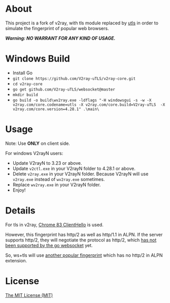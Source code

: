 # About

This project is a fork of v2ray, with tls module replaced by [utls](https://github.com/refraction-networking/utls) in order to simulate the fingerprint of popular web browsers.

***Warning: NO WARRANT FOR ANY KIND OF USAGE.***

# Windows Build

- Install Go
- ```git clone https://github.com/V2ray-uTLS/v2ray-core.git```
- ```cd v2ray-core```
- ```go get github.com/V2ray-uTLS/websocket@master```
- ```mkdir build```
- ```go build -o build\wv2ray.exe -ldflags "-H windowsgui -s -w -X v2ray.com/core.codename=utls -X v2ray.com/core.build=V2ray-uTLS  -X v2ray.com/core.version=4.28.1" .\main\```

# Usage

Note: Use **ONLY** on client side.

For windows V2rayN users:
- Update V2rayN to 3.23 or above.
- Update ```v2ctl.exe``` in your V2rayN folder to 4.28.1 or above.
- Delete ```v2ray.exe``` in your V2rayN folder. Because V2rayN will use ```v2ray.exe``` instead of ```wv2ray.exe``` sometimes.
- Replace ```wv2ray.exe``` in your V2rayN folder.
- Enjoy!

# Details

For tls in v2ray, [Chrome 83 ClientHello](https://tlsfingerprint.io/id/9c673fd64a32c8dc) is used.

However, this fingerprint has http/2 as well as http/1.1 in ALPN. If the server supports http/2, they will negotiate the protocol as http/2, which [has not been supported by the go websocket](https://github.com/gorilla/websocket/issues/417) yet.

So, ws+tls will use [another popular fingerprint](https://tlsfingerprint.io/id/58b1a38e124153a0) which has no http/2 in ALPN extension.

# License

[The MIT License (MIT)](https://raw.githubusercontent.com/v2ray/v2ray-core/master/LICENSE)
